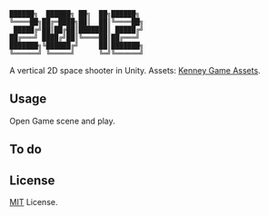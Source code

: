     ██████╗  ██████╗ ██╗  ██╗██████╗
    ╚════██╗██╔═████╗██║  ██║╚════██╗
     █████╔╝██║██╔██║███████║ █████╔╝
    ██╔═══╝ ████╔╝██║╚════██║██╔═══╝
    ███████╗╚██████╔╝     ██║███████╗
    ╚══════╝ ╚═════╝      ╚═╝╚══════╝

A vertical 2D space shooter in Unity. Assets: [Kenney Game Assets](https://www.google.es/url?sa=t&rct=j&q=&esrc=s&source=web&cd=&ved=0ahUKEwif5sGdnd3RAhWD7RQKHXhzA0UQFggeMAA&url=http%3A%2F%2Fkenney.nl%2Fassets%2Fspace-shooter-redux&usg=AFQjCNFc7cCx0KANUtJ9L33Twt9nqihw2w&sig2=cIBF8rAvuYd5Oc2ijVlCAg&cad=rja).

## Usage

Open Game scene and play.

## To do


## License

[MIT](https://www.google.com) License.